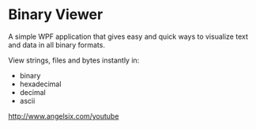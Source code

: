 # Binary Viewer
A simple WPF application that gives easy and quick ways to visualize text and data in all binary formats.

View strings, files and bytes instantly in:
- binary
- hexadecimal
- decimal
- ascii

http://www.angelsix.com/youtube


